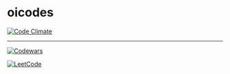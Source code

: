 # oicodes

[![Code Climate][codeclimate-badge]][codeclimate-status]

---

[![Codewars](https://www.codewars.com/users/airt/badges/micro)](https://www.codewars.com/users/airt)

[![LeetCode](https://leetcode.com/favicon-32x32.png)](https://leetcode.com/)

[codeclimate-badge]: https://api.codeclimate.com/v1/badges/69e7d6db9a59afdbe6df/maintainability
[codeclimate-status]: https://codeclimate.com/github/airt/oicodes
